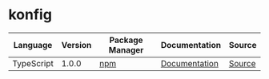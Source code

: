 # konfig

|Language|Version|Package Manager|Documentation|Source|
|-|-|-|-|-|
|TypeScript|1.0.0|[npm](https://www.npmjs.com/package/typescript-array-query-string/v/1.0.0)|[Documentation](https://github.com/konfig-dev/konfig/tree/main/typescript/README.md)|[Source](https://github.com/konfig-dev/konfig/tree/main/typescript)|
